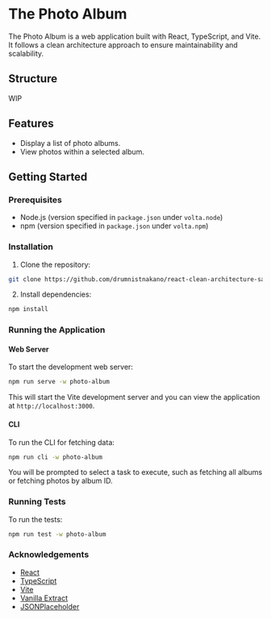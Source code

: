 # The Photo Album

The Photo Album is a web application built with React, TypeScript, and Vite. It follows a clean architecture approach to ensure maintainability and scalability.

## Structure

WIP

## Features

- Display a list of photo albums.
- View photos within a selected album.

## Getting Started

### Prerequisites

- Node.js (version specified in `package.json` under `volta.node`)
- npm (version specified in `package.json` under `volta.npm`)

### Installation

1. Clone the repository:

```sh
git clone https://github.com/drumnistnakano/react-clean-architecture-sample
```

2. Install dependencies:

```sh
npm install
```

### Running the Application

#### Web Server

To start the development web server:

```sh
npm run serve -w photo-album
```

This will start the Vite development server and you can view the application at `http://localhost:3000`.

#### CLI

To run the CLI for fetching data:

```sh
npm run cli -w photo-album
```

You will be prompted to select a task to execute, such as fetching all albums or fetching photos by album ID.

### Running Tests

To run the tests:

```sh
npm run test -w photo-album
```

### Acknowledgements

- [React](https://reactjs.org/)
- [TypeScript](https://www.typescriptlang.org/)
- [Vite](https://vitejs.dev/)
- [Vanilla Extract](https://vanilla-extract.style/)
- [JSONPlaceholder](https://jsonplaceholder.typicode.com/)
